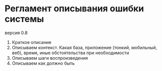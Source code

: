 # Регламент описывания ошибки системы

версия 0.8

1. Краткое описание
1. Описываем контекст. Какая база, приложение (тонкий, мобильный, веб), время, иные обстоятельства при необходимости
1. Описываем шаги воспроизведения
1. Описываем как должно быть